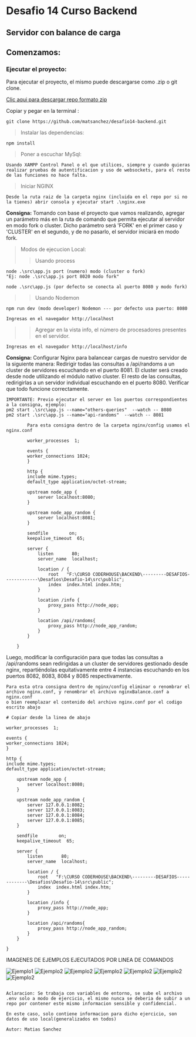 # Desafio 14 Curso Backend

## Servidor con balance de carga

## Comenzamos:

### Ejecutar el proyecto:

Para ejecutar el proyecto, el mismo puede descargarse como .zip o git clone.

[Clic aqui para descargar repo formato zip](https://github.com/matsanchez/desafio14-backend/archive/refs/heads/main.zip)

Copiar y pegar en la terminal :

```
git clone https://github.com/matsanchez/desafio14-backend.git
```

> Instalar las dependencias:

```
npm install
```

> Poner a escuchar MySql:

```
Usando XAMPP Control Panel o el que utilices, siempre y cuando quieras realizar pruebas de autentificacion y uso de websockets, para el resto de las funciones no hace falta.
```

> Iniciar NGINX

```
Desde la ruta raiz de la carpeta nginx (incluida en el repo por si no la tienes) abrir consola y ejecutar start .\nginx.exe
```

**Consigna:**
Tomando con base el proyecto que vamos realizando, agregar un parámetro más en
la ruta de comando que permita ejecutar al servidor en modo fork o cluster. Dicho
parámetro será 'FORK' en el primer caso y 'CLUSTER' en el segundo, y de no
pasarlo, el servidor iniciará en modo fork.

> Modos de ejecucion Local:
>
> > Usando process

```
node .\src\app.js port (numero) modo (cluster o fork)
"Ej: node .\src\app.js port 8020 modo fork"

node .\src\app.js (por defecto se conecta al puerto 8080 y modo fork)
```

> > Usando Nodemon

```
npm run dev (modo developer) Nodemon --- por defecto usa puerto: 8080
```

```
Ingresas en el navegador http://localhost
```

> > Agregar en la vista info, el número de procesadores presentes en el servidor.

```
Ingresas en el navegador http://localhost/info
```

**Consigna:**
Configurar Nginx para balancear cargas de nuestro servidor de la siguiente manera:
Redirigir todas las consultas a /api/randoms a un cluster de servidores escuchando en el puerto 8081. El cluster será creado desde node utilizando el módulo nativo cluster.
El resto de las consultas, redirigirlas a un servidor individual escuchando en el puerto 8080.
Verificar que todo funcione correctamente.

    IMPORTANTE: Previo ejecutar el server en los puertos correspondientes a la consigna, ejemplo:
    pm2 start .\src\app.js --name="others-queries"  --watch -- 8080
    pm2 start .\src\app.js --name="api-randoms"  --watch -- 8081

            Para esta consigna dentro de la carpeta nginx/config usamos el nginx.conf

            worker_processes  1;

            events {
            worker_connections 1024;
            }

            http {
            include mime.types;
            default_type application/octet-stream;

            upstream node_app {
                server localhost:8080;
            }

            upstream node_app_random {
                server localhost:8081;
            }

            sendfile        on;
            keepalive_timeout  65;

            server {
                listen       80;
                server_name  localhost;

                location / {
                    root   "F:\CURSO CODERHOUSE\BACKEND\---------DESAFIOS-------------\Desafios\Desafio-14\src\public";
                    index  index.html index.htm;
                }

                location /info {
                    proxy_pass http://node_app;
                }

                location /api/randoms{
                    proxy_pass http://node_app_random;
                }
            }

        }

Luego, modificar la configuración para que todas las consultas a /api/randoms sean redirigidas a
un cluster de servidores gestionado desde nginx, repartiéndolas equitativamente entre 4
instancias escuchando en los puertos 8082, 8083, 8084 y 8085 respectivamente.

```
Para esta otra consigna dentro de nginx/config eliminar o renombrar el archivo nginx.conf, y renombrar el archivo nginxBalance.conf a nginx.conf
o bien reemplazar el contenido del archivo nginx.conf por el codigo escrito abajo

# Copiar desde la linea de abajo

worker_processes  1;

events {
worker_connections 1024;
}

http {
include mime.types;
default_type application/octet-stream;

    upstream node_app {
        server localhost:8080;
    }

    upstream node_app_random {
        server 127.0.0.1:8082;
        server 127.0.0.1:8083;
        server 127.0.0.1:8084;
        server 127.0.0.1:8085;
    }

    sendfile        on;
    keepalive_timeout  65;

    server {
        listen       80;
        server_name  localhost;

        location / {
            root   "F:\CURSO CODERHOUSE\BACKEND\---------DESAFIOS-------------\Desafios\Desafio-14\src\public";
            index  index.html index.htm;
        }

        location /info {
            proxy_pass http://node_app;
        }

        location /api/randoms{
            proxy_pass http://node_app_random;
        }
    }

}

```

IMAGENES DE EJEMPLOS EJECUTADOS POR LINEA DE COMANDOS

![Ejemplo1](./src/public/assets/readme/nodemonFORK.png)
![Ejemplo2](./src/public/assets/readme/nodemonCLUSTER.png)
![Ejemplo2](./src/public/assets/readme/pm2CLUSTER.png)
![Ejemplo2](./src/public/assets/readme/pm2FORK.png)
![Ejemplo2](./src/public/assets/readme/pm2CLUSTERwatch.png)
![Ejemplo2](./src/public/assets/readme/pm2FORKwatch.png)
![Ejemplo2](./src/public/assets/readme/cluster8081fork8080.png)

```

Aclaracion: Se trabaja con variables de entorno, se sube el archivo .env solo a modo de ejercicio, el mismo nunca se deberia de subir a un repo por contener este mismo informacion sensible y confidencial.

En este caso, solo contiene informacion para dicho ejercicio, son datos de uso local(generalizados en todos)

```

```
Autor: Matias Sanchez
```
